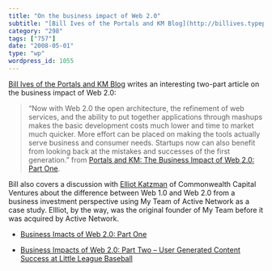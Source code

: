 ```yaml
---
title: "On the business impact of Web 2.0"
subtitle: "[Bill Ives of the Portals and KM Blog](http://billives.typepad.com/) writes an interesting two-part ..."
category: "298"
tags: ["757"]
date: "2008-05-01"
type: "wp"
wordpress_id: 1055
---
```

[Bill Ives of the Portals and KM Blog](http://billives.typepad.com/) writes an interesting two-part article on the business impact of Web 2.0:
> “Now with Web 2.0 the open architecture, the refinement of web services, and the ability to put together applications through mashups makes the basic development costs much lower and time to market much quicker. More effort can be placed on making the tools actually serve business and consumer needs. Startups now can also benefit from looking back at the mistakes and successes of the first generation.” from [Portals and KM: The Business Impact of Web 2.0: Part One](http://billives.typepad.com/portals_and_km/2007/07/business-impact.html).

Bill also covers a discussion with [Elliot Katzman](http://ccvlp.com/get.asp?section=12&get=20) of Commonwealth Capital Ventures about the difference between Web 1.0 and Web 2.0 from a business investment perspective using My Team of Active Network as a case study. Ellliot, by the way, was the original founder of My Team before it was acquired by Active Network.

- [Business Imacts of Web 2.0: Part One](http://billives.typepad.com/portals_and_km/2007/07/business-impact.html)

- [Business Impacts of Web 2.0: Part Two – User Generated Content Success at Little League Baseball](http://billives.typepad.com/portals_and_km/2007/07/business-impa-1.html)